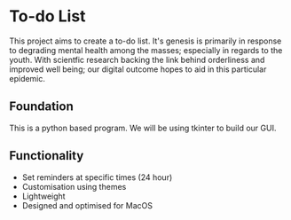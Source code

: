 # To-do List

This project aims to create a to-do list. It's genesis is primarily in response to degrading mental health among the masses; especially in regards to the youth. With scientfic research backing the link behind orderliness and improved well being; our digital outcome hopes to aid in this particular epidemic. 

## Foundation
This is a python based program. We will be using tkinter to build our GUI.

## Functionality
* Set reminders at specific times (24 hour)
* Customisation using themes
* Lightweight 
* Designed and optimised for MacOS
